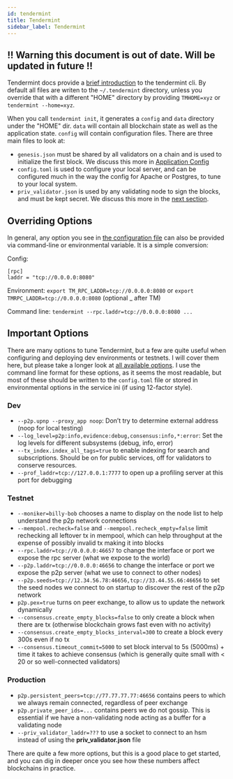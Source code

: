 ```yaml
---
id: tendermint 
title: Tendermint 
sidebar_label: Tendermint 
---
```


## !! Warning this document is out of date. Will be updated in future !!

Tendermint docs provide a [brief introduction](https://tendermint.com/docs/introduction/) to the tendermint cli. By default all files are writen to the `~/.tendermint` directory, unless you override that with a different "HOME" directory by providing `TMHOME=xyz` or `tendermint --home=xyz`.

When you call `tendermint init`, it generates a `config` and `data` directory under the "HOME" dir. `data` will contain all blockchain state as well as the application state. `config` will contain configuration files. There are three main files to look at:

- `genesis.json` must be shared by all validators on a chain and is used to initialize the first block. We discuss this more in [Application Config](#application_config)
- `config.toml` is used to configure your local server, and can be configured much in the way the config for Apache or Postgres, to tune to your local system.
- `priv_validator.json` is used by any validating node to sign the blocks, and must be kept secret. We discuss this more in the [next section](./validators.html).

## Overriding Options

In general, any option you see in [the configuration file](https://tendermint.readthedocs.io/en/master/specification/configuration.html) can also be provided via command-line or environmental variable. It is a simple conversion:

Config:

``` {.sourceCode .console}
[rpc]
laddr = "tcp://0.0.0.0:8080"
```

Environment: `export TM_RPC_LADDR=tcp://0.0.0.0:8080` or `export TMRPC_LADDR=tcp://0.0.0.0:8080` (optional \_ after TM)

Command line: `tendermint --rpc.laddr=tcp://0.0.0.0:8080 ...`

## Important Options

There are many options to tune Tendermint, but a few are quite useful when configuring and deploying dev environments or testnets. I will cover them here, but please take a longer look at [all available options](https://github.com/tendermint/tendermint/blob/master/config/config.go). I use the command line format for these options, as it seems the most readable, but most of these should be written to the `config.toml` file or stored in environmental options in the service ini (if using 12-factor style).

### Dev

- `--p2p.upnp --proxy_app noop`: Don’t try to determine external address
(noop for local testing)
- `--log_level=p2p:info,evidence:debug,consensus:info,*:error`: Set the log levels for different subsystems (debug, info, error)
- `--tx_index.index_all_tags=true` to enable indexing for search and subscriptions. Should be on for public services, off for validators to conserve resources.
- `--prof_laddr=tcp://127.0.0.1:7777` to open up a profiling server at this port for debugging

### Testnet

- `--moniker=billy-bob` chooses a name to display on the node list to help understand the p2p network connections
- `--mempool.recheck=false` and `--mempool.recheck_empty=false` limit rechecking all leftover tx in mempool, which can help throughput at the expense of possibly invalid tx making it into blocks
- `--rpc.laddr=tcp://0.0.0.0:46657` to change the interface or port we expose the rpc server (what we expose to the world)
- `--p2p.laddr=tcp://0.0.0.0:46656` to change the interface or port we expose the p2p server (what we use to connect to other nodes)
- `--p2p.seeds=tcp://12.34.56.78:46656,tcp://33.44.55.66:46656` to set the seed nodes we connect to on startup to discover the rest of the p2p network
- `p2p.pex=true` turns on peer exchange, to allow us to update the network dynamically
- `--consensus.create_empty_blocks=false` to only create a block when there are tx (otherwise blockchain grows fast even with no activity)
- `--consensus.create_empty_blocks_interval=300` to create a block every 300s even if no tx
- `--consensus.timeout_commit=5000` to set block interval to 5s (5000ms) + time it takes to achieve consensus (which is generally quite small with \< 20 or so well-connected validators)

### Production

- `p2p.persistent_peers=tcp://77.77.77.77:46656` contains peers to which we always remain connected, regardless of peer exchange
- `p2p.private_peer_ids=...` contains peers we do not gossip. This is essential if we have a non-validating node acting as a buffer for a validating node
- `--priv_validator_laddr=???` to use a socket to connect to an hsm instead of using the **priv_validator.json** file

There are quite a few more options, but this is a good place to get started, and you can dig in deeper once you see how these numbers affect blockchains in practice.
